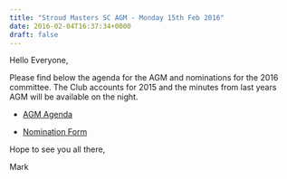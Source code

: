 ```yaml
---
title: "Stroud Masters SC AGM - Monday 15th Feb 2016"
date: 2016-02-04T16:37:34+0000
draft: false
---
```

Hello Everyone,


Please find below the agenda for the AGM and nominations for the 2016 committee. The Club accounts for 2015 and the minutes from last years AGM will be available on the night.




- [AGM Agenda](https://drive.google.com/open?id=0B0A6mk29Mn16dDR5MTdINTVfTzA)


- [Nomination Form](https://drive.google.com/file/d/0B0A6mk29Mn16MmFfczRKdXJCQ1E/view?usp=sharing)





Hope to see you all there,



Mark

